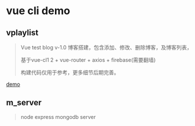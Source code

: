 # vue cli demo

## vplaylist

> Vue test blog v-1.0 博客搭建，包含添加、修改、删除博客，及博客列表，
> 
> 基于vue-cl1 2 + vue-router + axios + firebase(需要翻墙)
> 
> 构建代码仅用于参考，更多细节后期完善。

[demo](https://zqwai.github.io/vcli/vplaylist/dist/index.html)

## m_server

> node express mongodb server